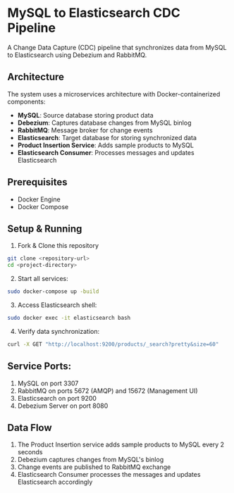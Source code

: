 # MySQL to Elasticsearch CDC Pipeline

A Change Data Capture (CDC) pipeline that synchronizes data from MySQL to Elasticsearch using Debezium and RabbitMQ.

## Architecture

The system uses a microservices architecture with Docker-containerized components:

- **MySQL**: Source database storing product data
- **Debezium**: Captures database changes from MySQL binlog
- **RabbitMQ**: Message broker for change events
- **Elasticsearch**: Target database for storing synchronized data 
- **Product Insertion Service**: Adds sample products to MySQL
- **Elasticsearch Consumer**: Processes messages and updates Elasticsearch

## Prerequisites

- Docker Engine
- Docker Compose

## Setup & Running

1. Fork & Clone this repository
```bash
git clone <repository-url>
cd <project-directory>
```

2. Start all services:
```bash
sudo docker-compose up -build
```

3. Access Elasticsearch shell:
```bash 
sudo docker exec -it elasticsearch bash
```

4. Verify data synchronization:
```bash
curl -X GET "http://localhost:9200/products/_search?pretty&size=60"
```

## Service Ports:

1. MySQL on port 3307
2. RabbitMQ on ports 5672 (AMQP) and 15672 (Management UI)
3. Elasticsearch on port 9200
4. Debezium Server on port 8080

## Data Flow

1. The Product Insertion service adds sample products to MySQL every 2 seconds
2. Debezium captures changes from MySQL's binlog
3. Change events are published to RabbitMQ exchange
4. Elasticsearch Consumer processes the messages and updates Elasticsearch accordingly
